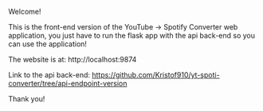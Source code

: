 Welcome!

This is the front-end version of the YouTube -> Spotify Converter web application, you just have to run the flask app with the api back-end so you can use the application!

The website is at: http://localhost:9874

Link to the api back-end: https://github.com/Kristof910/yt-spoti-converter/tree/api-endpoint-version

Thank you!